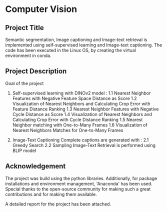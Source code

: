 # Computer Vision

## Project Title
Semantic segmentation, Image captioning and Image-text retrieval is implemented using self-supervised learning and Image-text captioning. The code has been executed in the Linux OS, by creating the virtual environment in conda.

## Project Description
Goal of the project 

1. Self-supervised learning with DINOv2 model :
   1.1 Nearest Neighbor Features with Negative Feature Space Distance as Score
   1.2 Visualization of Nearest Neighbors and Calculating Crop Error with Feature Distance Ranking
   1.3 Nearest Neighbor Features with Negative Cycle Distance as Score
   1.4 Visualization of Nearest Neighbors and Calculating Crop Error with Cycle Distance Ranking
   1.5 Nearest Neighbor matching with One-to-Many Frames
   1.6 Visualization of Nearest Neighbors Matches for One-to-Many Frames

2. Image-Text Captioning
   Complete captions are generated with :
   2.1 Greedy Search
   2.2 Sampling
   Image-Text Retrieval is performed using BLIP model

## Acknowledgement 
The project was build using the python libraries. Additionally, for package installations and environment management, 'Anaconda' has been used. Special thanks to the open-source community for making such a great contributions and for making them available.


A detailed report for the project has been attached.
